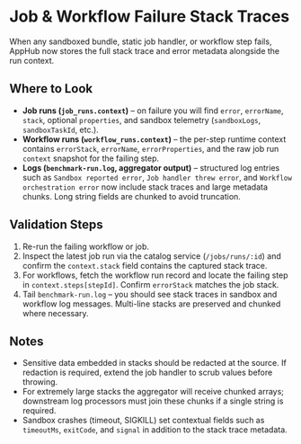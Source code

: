 # Job & Workflow Failure Stack Traces

When any sandboxed bundle, static job handler, or workflow step fails, AppHub now stores the full stack trace and error metadata alongside the run context.

## Where to Look

- **Job runs (`job_runs.context`)** – on failure you will find `error`, `errorName`, `stack`, optional `properties`, and sandbox telemetry (`sandboxLogs`, `sandboxTaskId`, etc.).
- **Workflow runs (`workflow_runs.context`)** – the per-step runtime context contains `errorStack`, `errorName`, `errorProperties`, and the raw job run `context` snapshot for the failing step.
- **Logs (`benchmark-run.log`, aggregator output)** – structured log entries such as `Sandbox reported error`, `Job handler threw error`, and `Workflow orchestration error` now include stack traces and large metadata chunks. Long string fields are chunked to avoid truncation.

## Validation Steps

1. Re-run the failing workflow or job.
2. Inspect the latest job run via the catalog service (`/jobs/runs/:id`) and confirm the `context.stack` field contains the captured stack trace.
3. For workflows, fetch the workflow run record and locate the failing step in `context.steps[stepId]`. Confirm `errorStack` matches the job stack.
4. Tail `benchmark-run.log` – you should see stack traces in sandbox and workflow log messages. Multi-line stacks are preserved and chunked where necessary.

## Notes

- Sensitive data embedded in stacks should be redacted at the source. If redaction is required, extend the job handler to scrub values before throwing.
- For extremely large stacks the aggregator will receive chunked arrays; downstream log processors must join these chunks if a single string is required.
- Sandbox crashes (timeout, SIGKILL) set contextual fields such as `timeoutMs`, `exitCode`, and `signal` in addition to the stack trace metadata.
